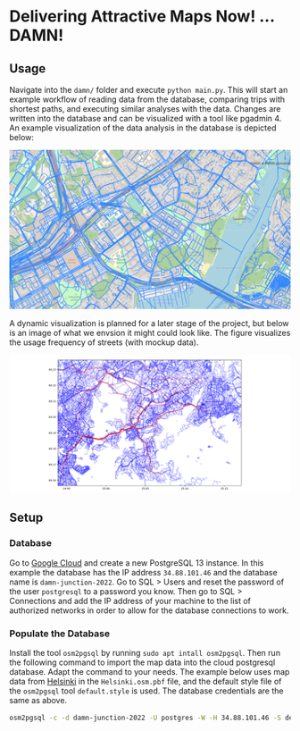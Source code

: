 
# Delivering Attractive Maps Now! ... DAMN!

## Usage

Navigate into the `damn/` folder and execute `python main.py`. This will start an example workflow of reading data from the database, comparing trips with shortest paths, and executing similar analyses with the data. Changes are written into the database and can be visualized with a tool like pgadmin 4. An example visualization of the data analysis in the database is depicted below:

![Lines depicting analyzed street segments in the database tool pgadmin 4.](https://github.com/KrokodileDandy/junction-2022/blob/main/doc/images/data_extract_improved-color-min.png)

A dynamic visualization is planned for a later stage of the project, but below is an image of what we envsion it might could look like. The figure visualizes the usage frequency of streets (with mockup data).

![The road network of Helsinki with different colors depending on the usage frequency, based on mockup data.](https://github.com/KrokodileDandy/junction-2022/blob/main/doc/images/Figure_1.png)

## Setup

### Database

Go to [Google Cloud](https://console.cloud.google.com/) and create a new PostgreSQL 13 instance. In this example the database has the IP address `34.88.101.46` and the database name is `damn-junction-2022`. Go to SQL > Users and reset the password of the user `postgresql` to a password you know. Then go to SQL > Connections and add the IP address of your machine to the list of authorized networks in order to allow for the database connections to work.

### Populate the Database

Install the tool `osm2pgsql` by running `sudo apt intall osm2pgsql`. Then run the following command to import the map data into the cloud postgresql database. Adapt the command to your needs. The example below uses map data from [Helsinki](https://www.hsl.fi/en/hsl/open-data#open-street-map) in the `Helsinki.osm.pbf` file, and the default style file of the `osm2pgsql` tool `default.style` is used. The database credentials are the same as above.

```bash
osm2pgsql -c -d damn-junction-2022 -U postgres -W -H 34.88.101.46 -S default.style Helsinki.osm.pbf
```
